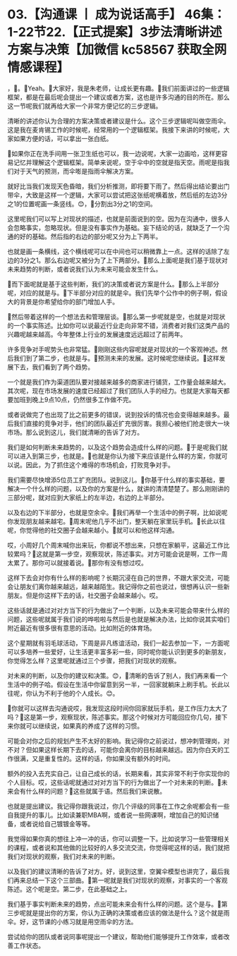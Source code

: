# 03.【沟通课 丨 成为说话高手】 46集：1-22节22.【正式提案】3步法清晰讲述方案与决策【加微信 kc58567 获取全网情感课程】

，🎼。🎼Yeah。🎼大家好，我是朱老师，让成长更有趣。🎼我们前面讲过的一些逻辑框架，都是在最后呢会提出一个建议或者方案，这也是许多沟通的目的所在。那么这一节呢我们就再给大家一个非常方便记忆的三步逻辑。

清晰的讲述你认为合理的方案决策或者建议是什么。这个三步逻辑呢叫做空雨伞。这是我在麦肯锡工作的时候呢，经常用的一个逻辑框架。我接下来讲的时候呢，大家如果方便的话，可以拿出一张白纸。

🎼如果你正在洗手间用一张卫生纸也可以，我一边说呢，大家一边画哈，这样更容易记忆并理解这个逻辑框架。简单来说呢，空于伞中的空就是指天空。雨呢是指我们对于天气的预测，而伞嘭是指雨伞解决方案。

就好比当我们发现天色昏暗，我们分析推测，即将要下雨了。然后得出结论要出门带伞，大致是这样一个逻辑，大家可以尝试把这张纸呢横着放，然后纸的左边3分之1的位置呢画一条竖线。😊，🎼分割出3分之1的空间。

这里呢我们可以写上对现状的描述，也就是前面说到的空。因为在沟通中，很多人会忽略事实，忽略现状。但是没有事实作为基础。妄下结论的话，就缺乏了一个沟通的好的基础。然后指的右边的部分呢又分为上下两半。

也就是画一条横线，这个横线呢可以在中间也可以稍微靠上一点。这样的话除了左边的3分之1。那么右边呢又被分为了上下两部分。🎼那么上面呢是我们基于现状对未来趋势的判断，或者说我们认为未来可能会发生什么。

🎼而下面呢就是基于这些判断，我们的决策或者说方案是什么。🎼那么上半部分呢，对应的就是与。🎼下半部分对应的就是伞。我们先举个公作中的例子啊，假设大的背景是你希望给你的部门增加人手。

🎼然后带着这样的一个想法去和管理层谈。🎼那么第一步呢就是空，也就是对现状的一个事实陈述。比如你可以说最近行业走向非常不错，消费者对我们这类产品的兴趣呢越来越高。今年整体上行业的发展速度远远超过了前两年。

许多竞争对手呢势头也非常猛。🎼刚刚这些内容呢就是对现状的一个客观神述。然后我们到了第二步，也就是与。🎼预测未来的发展。这时候呢您继续说。🎼这样发展下去，我们看到了两个趋势。

一个就是我们作为渠道团队要对接越来越多的商家进行铺货，工作量会越来越大。其次呢，现在市场发展的速度已经超过了我们团队人手的经力。也就是大家每天都要加班到晚上9点10点，仍然很多工作做不完。

或者说做完了也出现了比之前更多的错误，说到投诉的情况也会变得越来越多。最后我们直接的竞争对手，他们的团队最近扩充很厉害。我担心被他们抢走很大一块市场。那么说到这儿，我们就清晰的告诉了对方。

我们是如何判断未来趋势的，以及这个趋势会造成什么样的问题。🎼于是呢我们就可以进入到第三步，也就是。🎼也就是你认为接下来应该是什么样的方案，你就可以说。因此，为了抓住这个难得的市场机会，打败竞争对手。

我们需要尽快增添5位员工扩充团队。说到这儿。🎼你基于什么样的事实基础，要解决一个什么样的问题，以及你的方案是什么，就讲的清清楚楚了。那么刚刚讲的三部分呢，就对应到大家纸上的左半边，右边的上半部分。

以及右边的下半部分，也就是空余伞。🎼我们再举一个生活中的例子啊，比如说呢你发现朋友越来越宅。🎼周末呢他几乎不出门，整天躺在家里玩手机。🎼长此以往呢，你觉得他的社交圈子会越来越小。🎼就可以和他这样沟通。

哎，小周好几个周末喊你出来玩，你都说不想出来，只想在家躺平，这最近工作比较累吗？🎼这就是第一步空，观察现状，陈述事实。对方可能会说是啊，工作一周太累了。那你可以就接着说。🎼那你有没有想过哎。

这样下去会对你有什么样的影响呢？长期沉浸在自己的世界，不跟大家交流，可能会让朋友们离你越来越远，越来越陌生。我记得你之前也说过，很想再认识一些新朋友。但是你这样下去的话，社交圈子会越来越小。哎。

这些话就是通过对对方当下的行为做出了一个判断，以及未来可能会带来什么样的问题，这些呢就属于我们说的哗啦啦与然后是也就是解决办法，比如你说其实咱们附近最近有很多很有意思的活动。比如附近的体育场。

这个星期就有羽毛球活动，下周是非凡练谊活动，我们一起去参加一下，一方面呢可以多培养一些爱好，让生活更丰富多彩一些，同时呢你能认识到更多的新朋友，你觉得怎么样？这里呢就通过三个步骤，把我们对现状的观察。

对未来的判断，以及你的建议和决策。😊，🎼清晰的告诉了别人，我们再来看一个生活中的例子哈。假设在生活中你留意到另一半，一回家就躺床上刷手机。长此以往呢，你认为不利于他的个人成长。😊。

🎼你就可以这样去沟通说哎，我发现这段时间你回家就玩手机，是工作压力太大了吗？🎼这是第一步，观察现状，陈述事实。那这个时候对方可能回应你几句，接下来你就可以继续说，如果真的养成了这样的习惯。

可能会对你之后的规划产生不太好的影响。我记得你之前说过，想冲刺管理岗，对不对？但如果这样长期下去的话，可能你会离你的目标越来越远。因为你白天的工作很满，又是重复性的。这样的话，你如果没有额外的时间。

额外的投入去充实自己，让自己成长的话，长期来看，其实非常不利于你实现你的个人目标。哎，这些话呢就通过对对方当下的行为做出了一个对未来的判断。🎼未来会有什么样的问题？🎼这些就属于语。然后我们来说散。

也就是提出建议。我记得你跟我说过，你几个评级的同事在工作之余呢都会有一些自我提升的事儿。比如读兼职MBA啊，或者说一些网课啊，增加自己的知识储备，或者说给自己镀镀金等等。

我觉得如果你真的想往上冲一冲的话，你可以调整一下。比如说学习一些管理相关的课程，或者说和其他做的比较好的人多交流交流，你觉得呢这样的话，我们就把我们对现状的观察，我们对未来的判断。

以及我们的建议清晰的告诉了对方。好，说到这里，空翼伞模型也讲完了，最后我们再来总结一下这个三部曲。🎼第一呢就是我们对现状的观察，对事实的一个客观陈述。这个呢是空。第二步，在此基础之上。

我们基于事实判断未来的趋势，点出可能未来会有什么样的问题。这个是与。🎼第三步呢就是提出你的方案，你认为正确的决策或者应该的做法是什么？这个就是雨伞。好，这节课的小练习就是用空雨伞的方法。

尝试给你的团队或者说同事呢提出一个建议，帮助他们能够提升工作效率，或者改善工作状态。